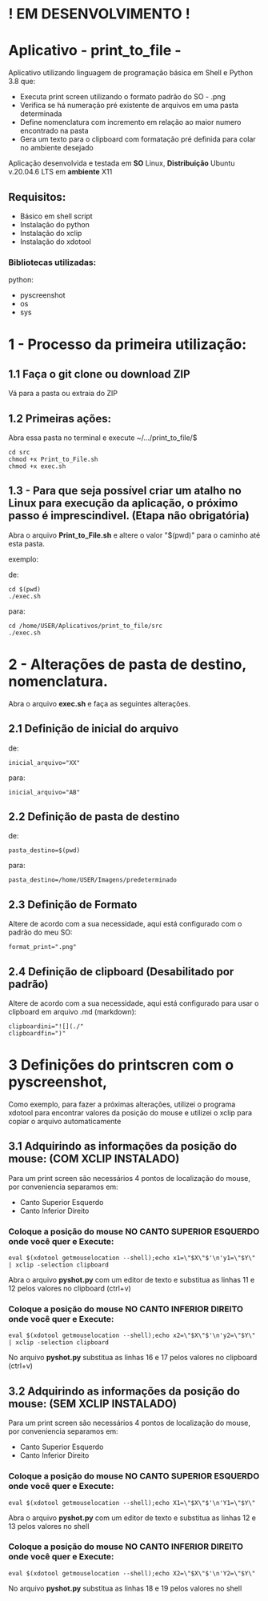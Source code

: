 # ! EM DESENVOLVIMENTO !



# Aplicativo  - print_to_file -
Aplicativo utilizando linguagem de programação básica em Shell e Python 3.8 que:
 - Executa print screen utilizando o formato padrão do SO - .png
 - Verifica se há numeração pré existente de arquivos em uma pasta determinada
 - Define nomenclatura com incremento em relação ao maior numero encontrado na pasta
 - Gera um texto para o clipboard com formatação pré definida para colar no ambiente desejado

Aplicação desenvolvida e testada em **SO** Linux, **Distribuição** Ubuntu v.20.04.6 LTS em **ambiente** X11

## Requisitos:

 - Básico em shell script
 - Instalação do python
 - Instalação do xclip
 - Instalação do xdotool

### Bibliotecas utilizadas:
python:
 - pyscreenshot
 - os
 - sys

# 1 - Processo da primeira utilização:
## 1.1 Faça o git clone ou download ZIP

Vá para a pasta ou extraia do ZIP

## 1.2 Primeiras ações:

Abra essa pasta no terminal e execute
~/.../print_to_file/$
```
cd src
chmod +x Print_to_File.sh
chmod +x exec.sh
```


## 1.3 - Para que seja possível criar um atalho no Linux para execução da aplicação, o próximo passo é imprescindivel. (Etapa não obrigatória)

Abra o arquivo **Print_to_File.sh** e altere o valor "$(pwd)" para o caminho até esta pasta.

exemplo:

de:
```
cd $(pwd)
./exec.sh
```
para:
```
cd /home/USER/Aplicativos/print_to_file/src
./exec.sh
```
# 2 - Alterações de pasta de destino, nomenclatura.
Abra o arquivo **exec.sh** e faça as seguintes alterações.

## 2.1 Definição de inicial do arquivo

de:
```
inicial_arquivo="XX"
```

para:
```
inicial_arquivo="AB"
```

## 2.2 Definição de pasta de destino

de:
```
pasta_destino=$(pwd)
```

para:
```
pasta_destino=/home/USER/Imagens/predeterminado
```

## 2.3 Definição de Formato

Altere de acordo com a sua necessidade, aqui está configurado com o padrão do meu SO:

```
format_print=".png"
```

## 2.4 Definição de clipboard (Desabilitado por padrão)

Altere de acordo com a sua necessidade, aqui está configurado para usar o clipboard em arquivo .md (markdown):

```
clipboardini="![](./"
clipboardfin=")"
```

# 3 Definições do printscren com o pyscreenshot, 
Como exemplo, para fazer a próximas alterações, utilizei o programa xdotool para encontrar valores da posição do mouse e utilizei o xclip para copiar o arquivo automaticamente

## 3.1 Adquirindo as informações da posição do mouse: (COM XCLIP INSTALADO)
Para um print screen são necessários 4 pontos de localização do mouse, por conveniencia separamos em:
 - Canto Superior Esquerdo
 - Canto Inferior Direito

### Coloque a posição do mouse **NO CANTO SUPERIOR ESQUERDO** onde você quer e **Execute**:
```
eval $(xdotool getmouselocation --shell);echo x1=\"$X\"$'\n'y1=\"$Y\" | xclip -selection clipboard 
```
Abra o arquivo **pyshot.py** com um editor de texto e substitua as linhas 11 e 12 pelos valores no clipboard (ctrl+v)

### Coloque a posição do mouse **NO CANTO INFERIOR DIREITO** onde você quer e **Execute**:
```
eval $(xdotool getmouselocation --shell);echo x2=\"$X\"$'\n'y2=\"$Y\" | xclip -selection clipboard 
```
No arquivo **pyshot.py** substitua as linhas 16 e 17 pelos valores no clipboard (ctrl+v)

## 3.2 Adquirindo as informações da posição do mouse: (SEM XCLIP INSTALADO)
Para um print screen são necessários 4 pontos de localização do mouse, por conveniencia separamos em:
 - Canto Superior Esquerdo
 - Canto Inferior Direito

### Coloque a posição do mouse **NO CANTO SUPERIOR ESQUERDO** onde você quer e **Execute**:
```
eval $(xdotool getmouselocation --shell);echo X1=\"$X\"$'\n'Y1=\"$Y\" 
```
Abra o arquivo **pyshot.py** com um editor de texto e substitua as linhas 12 e 13 pelos valores no shell

### Coloque a posição do mouse **NO CANTO INFERIOR DIREITO** onde você quer e **Execute**:
```
eval $(xdotool getmouselocation --shell);echo X2=\"$X\"$'\n'Y2=\"$Y\"
```
No arquivo **pyshot.py** substitua as linhas 18 e 19 pelos valores no shell

